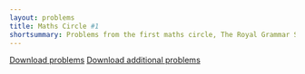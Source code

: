 ```yaml
---
layout: problems
title: Maths Circle #1
shortsummary: Problems from the first maths circle, The Royal Grammar School for Boys in High Wycombe.
---
```


<a class="btn btn-primary btn-lg" href="2015_11_16_circlehw.pdf">Download problems</a>
<a class="btn btn-primary btn-lg" href="2015_11_16_circlehw_additional.pdf">Download additional problems</a>
